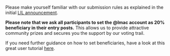 Please make yourself familiar with our submission rules as explained in the initial [LIL announcement](https://peakd.com/hive-174695/@shaka/the-lmac-summer-special-lets-build-the-lmac-image-library).

**Please note that we ask all participants to set the @lmac account as 20% beneficiary in their entry posts.** This allows us to provide attractive community prizes and secures you the support by our voting trail.

If you need further guidance on how to set beneficiaries, have a look at this great user tutorial [here](https://peakd.com/hive-174695/@eve66/basic-tools-to-create-your-first-collage-in-the-lets-make-a-collage-community-herramientas-basicas-para-crear-tu-primer-collage).
